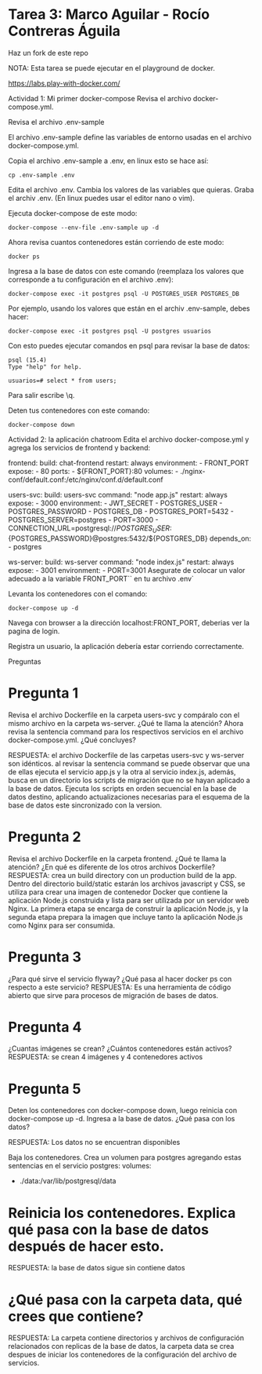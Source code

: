 # Tarea 3: Marco Aguilar - Rocío Contreras Águila

Haz un fork de este repo

NOTA: Esta tarea se puede ejecutar en el playground de docker.

https://labs.play-with-docker.com/

Actividad 1: Mi primer docker-compose
Revisa el archivo docker-compose.yml.

Revisa el archivo .env-sample

El archivo .env-sample define las variables de entorno usadas en el archivo docker-compose.yml.

Copia el archivo .env-sample a .env, en linux esto se hace así:

    cp .env-sample .env
Edita el archivo .env. Cambia los valores de las variables que quieras. Graba el archiv .env. (En linux puedes usar el editor nano o vim).

Ejecuta docker-compose de este modo:

    docker-compose --env-file .env-sample up -d
Ahora revisa cuantos contenedores están corriendo de este modo:

    docker ps
Ingresa a la base de datos con este comando (reemplaza los valores que corresponde a tu configuración en el archivo .env):

    docker-compose exec -it postgres psql -U POSTGRES_USER POSTGRES_DB
Por ejemplo, usando los valores que están en el archiv .env-sample, debes hacer:

    docker-compose exec -it postgres psql -U postgres usuarios
Con esto puedes ejecutar comandos en psql para revisar la base de datos:

    psql (15.4)
    Type "help" for help.

    usuarios=# select * from users;
Para salir escribe \q.

Deten tus contenedores con este comando:

    docker-compose down
Actividad 2: la aplicación chatroom
Edita el archivo docker-compose.yml y agrega los servicios de frontend y backend:

  frontend:
    build: chat-frontend
    restart: always
    environment:
      - FRONT_PORT
    expose: 
      - 80
    ports:
      - ${FRONT_PORT}:80
    volumes:
      - ./nginx-conf/default.conf:/etc/nginx/conf.d/default.conf
 
  users-svc:
    build: users-svc
    command: "node app.js" 
    restart: always
    expose:
      - 3000
    environment:
      - JWT_SECRET
      - POSTGRES_USER
      - POSTGRES_PASSWORD
      - POSTGRES_DB
      - POSTGRES_PORT=5432
      - POSTGRES_SERVER=postgres
      - PORT=3000
      - CONNECTION_URL=postgresql://${POSTGRES_USER}:${POSTGRES_PASSWORD}@postgres:5432/${POSTGRES_DB}
    depends_on:
      - postgres
  
  ws-server:
    build: ws-server
    command: "node index.js"
    restart: always
    expose:
      - 3001
    environment:
      - PORT=3001
Asegurate de colocar un valor adecuado a la variable FRONT_PORT`` en tu archivo .env`

Levanta los contenedores con el comando:

    docker-compose up -d
Navega con browser a la dirección localhost:FRONT_PORT, deberias ver la pagina de login.

Registra un usuario, la aplicación debería estar corriendo correctamente.

Preguntas

# Pregunta 1
Revisa el archivo Dockerfile en la carpeta users-svc y compáralo con el mismo archivo en la carpeta ws-server. ¿Qué te llama la atención? Ahora revisa la sentencia command para los respectivos servicios en el archivo docker-compose.yml. ¿Qué concluyes?

RESPUESTA: el archivo Dockerfile de las carpetas users-svc y ws-server son idénticos. al revisar la sentencia command se puede observar que una de ellas ejecuta el servicio app.js y la otra al servicio index.js, además, busca en un directorio los scripts de migración que no se hayan aplicado a la base de datos. Ejecuta los scripts en orden secuencial en la base de datos destino, aplicando actualizaciones necesarias para el esquema de la base de datos este sincronizado con la version.

# Pregunta 2
Revisa el archivo Dockerfile en la carpeta frontend. ¿Qué te llama la atención? ¿En qué es diferente de los otros archivos Dockerfile?
RESPUESTA: crea un build directory con un production build de la app. Dentro del directorio build/static estarán los archivos javascript y CSS, se utiliza para crear una imagen de contenedor Docker que contiene la aplicación Node.js construida y lista para ser utilizada por un servidor web Nginx. La primera etapa se encarga de construir la aplicación Node.js, y la segunda etapa prepara la imagen que incluye tanto la aplicación Node.js como Nginx para ser consumida.

# Pregunta 3
¿Para qué sirve el servicio flyway? ¿Qué pasa al hacer docker ps con respecto a este servicio?
RESPUESTA: Es una herramienta de código abierto que sirve para procesos de migración de bases de datos. 

# Pregunta 4
¿Cuantas imágenes se crean? ¿Cuántos contenedores están activos?
RESPUESTA: se crean 4 imágenes y 4 contenedores activos

# Pregunta 5
Deten los contenedores con docker-compose down, luego reinicia con docker-compose up -d. Ingresa a la base de datos. ¿Qué pasa con los datos?

RESPUESTA: Los datos no se encuentran disponibles

Baja los contenedores. Crea un volumen para postgres agregando estas sentencias en el servicio postgres:
 volumes:
   - ./data:/var/lib/postgresql/data
# Reinicia los contenedores. Explica qué pasa con la base de datos después de hacer esto.

RESPUESTA: la base de datos sigue sin contiene datos

# ¿Qué pasa con la carpeta data, qué crees que contiene?

RESPUESTA: La carpeta contiene directorios y archivos de configuración relacionados con replicas de la base de datos, la carpeta data se crea despues de iniciar los contenedores de la configuración del archivo de servicios. 
